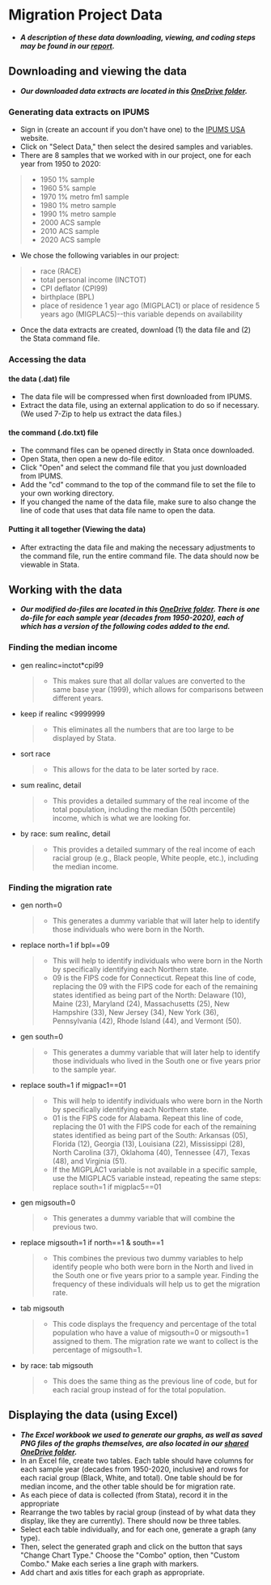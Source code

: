# Migration Project Data
- ***A description of these data downloading, viewing, and coding steps may be found in our [report](https://github.com/ecn310/course-project-migration/blob/main/Migration%20Report%20Final.pdf).***
## Downloading and viewing the data
- ***Our downloaded data extracts are located in this [OneDrive folder](https://sumailsyr-my.sharepoint.com/:f:/g/personal/qwu102_syr_edu/EkqFuAJIbdFPkJEZ4kzdPa0B8dHyLAJbPNibAs3KxNpevg).***
### Generating data extracts on IPUMS
- Sign in (create an account if you don't have one) to the [IPUMS USA](https://usa.ipums.org/usa/) website.
- Click on "Select Data," then select the desired samples and variables.
- There are 8 samples that we worked with in our project, one for each year from 1950 to 2020:
>- 1950 1% sample
>- 1960 5% sample
>- 1970 1% metro fm1 sample
>- 1980 1% metro sample
>- 1990 1% metro sample
>- 2000 ACS sample
>- 2010 ACS sample
>- 2020 ACS sample
- We chose the following variables in our project:
>- race (RACE)
>- total personal income (INCTOT)
>- CPI deflator (CPI99)
>- birthplace (BPL)
>- place of residence 1 year ago (MIGPLAC1) or place of residence 5 years ago (MIGPLAC5)--this variable depends on availability
- Once the data extracts are created, download (1) the data file and (2) the Stata command file.

### Accessing the data
#### the data (.dat) file
- The data file will be compressed when first downloaded from IPUMS.
- Extract the data file, using an external application to do so if necessary. (We used 7-Zip to help us extract the data files.)

#### the command (.do.txt) file
- The command files can be opened directly in Stata once downloaded.
- Open Stata, then open a new do-file editor.
- Click "Open" and select the command file that you just downloaded from IPUMS.
- Add the "cd" command to the top of the command file to set the file to your own working directory.
- If you changed the name of the data file, make sure to also change the line of code that uses that data file name to open the data.

#### Putting it all together (Viewing the data)
- After extracting the data file and making the necessary adjustments to the command file, run the entire command file. The data should now be viewable in Stata.

## Working with the data
- ***Our modified do-files are located in this [OneDrive folder](https://sumailsyr-my.sharepoint.com/:f:/g/personal/qwu102_syr_edu/EkqFuAJIbdFPkJEZ4kzdPa0B8dHyLAJbPNibAs3KxNpevg). There is one do-file for each sample year (decades from 1950-2020), each of which has a version of the following codes added to the end.***
### Finding the median income
- gen realinc=inctot*cpi99
  >- This makes sure that all dollar values are converted to the same base year (1999), which allows for comparisons between different years.
- keep if realinc <9999999
  >- This eliminates all the numbers that are too large to be displayed by Stata.
- sort race
  >- This allows for the data to be later sorted by race.
- sum realinc, detail
  >- This provides a detailed summary of the real income of the total population, including the median (50th percentile) income, which is what we are looking for.
- by race: sum realinc, detail
  >- This provides a detailed summary of the real income of each racial group (e.g., Black people, White people, etc.), including the median income.

### Finding the migration rate
- gen north=0
  >- This generates a dummy variable that will later help to identify those individuals who were born in the North.
- replace north=1 if bpl==09
  >- This will help to identify individuals who were born in the North by specifically identifying each Northern state.
  >- 09 is the FIPS code for Connecticut. Repeat this line of code, replacing the 09 with the FIPS code for each of the remaining states identified as being part of the North: Delaware (10), Maine (23), Maryland (24), Massachusetts (25), New Hampshire (33), New Jersey (34), New York (36), Pennsylvania (42), Rhode Island (44), and Vermont (50).
- gen south=0
  >- This generates a dummy variable that will later help to identify those individuals who lived in the South one or five years prior to the sample year.
- replace south=1 if migpac1==01
  >- This will help to identify individuals who were born in the North by specifically identifying each Northern state.
  >- 01 is the FIPS code for Alabama. Repeat this line of code, replacing the 01 with the FIPS code for each of the remaining states identified as being part of the South: Arkansas (05), Florida (12), Georgia (13), Louisiana (22), Mississippi (28), North Carolina (37), Oklahoma (40), Tennessee (47), Texas (48), and Virginia (51).
  >- If the MIGPLAC1 variable is not available in a specific sample, use the MIGPLAC5 variable instead, repeating the same steps: replace south=1 if migplac5==01
- gen migsouth=0
  >- This generates a dummy variable that will combine the previous two.
- replace migsouth=1 if north==1 & south==1
  >- This combines the previous two dummy variables to help identify people who both were born in the North and lived in the South one or five years prior to a sample year. Finding the frequency of these individuals will help us to get the migration rate.
- tab migsouth
  >- This code displays the frequency and percentage of the total population who have a value of migsouth=0 or migsouth=1 assigned to them. The migration rate we want to collect is the percentage of migsouth=1. 
- by race: tab migsouth
  >- This does the same thing as the previous line of code, but for each racial group instead of for the total population.

## Displaying the data (using Excel)
- ***The Excel workbook we used to generate our graphs, as well as saved PNG files of the graphs themselves, are also located in our [shared OneDrive folder](https://sumailsyr-my.sharepoint.com/:f:/g/personal/qwu102_syr_edu/EkqFuAJIbdFPkJEZ4kzdPa0B8dHyLAJbPNibAs3KxNpevg).***
- In an Excel file, create two tables. Each table should have columns for each sample year (decades from 1950-2020, inclusive) and rows for each racial group (Black, White, and total). One table should be for median income, and the other table should be for migration rate.
- As each piece of data is collected (from Stata), record it in the appropriate
- Rearrange the two tables by racial group (instead of by what data they display, like they are currently). There should now be three tables.
- Select each table individually, and for each one, generate a graph (any type).
- Then, select the generated graph and click on the button that says "Change Chart Type." Choose the "Combo" option, then "Custom Combo." Make each series a line graph with markers.
- Add chart and axis titles for each graph as appropriate.
